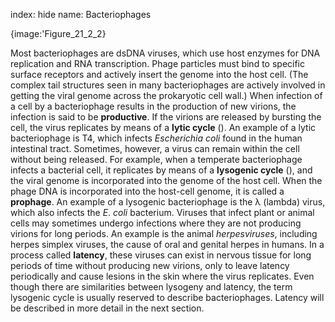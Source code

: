 index: hide
name: Bacteriophages


{image:'Figure_21_2_2}
        

Most bacteriophages are dsDNA viruses, which use host enzymes for DNA replication and RNA transcription. Phage particles must bind to specific surface receptors and actively insert the genome into the host cell. (The complex tail structures seen in many bacteriophages are actively involved in getting the viral genome across the prokaryotic cell wall.) When infection of a cell by a bacteriophage results in the production of new virions, the infection is said to be  **productive**. If the virions are released by bursting the cell, the virus replicates by means of a  **lytic cycle** (). An example of a lytic bacteriophage is T4, which infects  *Escherichia coli* found in the human intestinal tract. Sometimes, however, a virus can remain within the cell without being released. For example, when a temperate bacteriophage infects a bacterial cell, it replicates by means of a  **lysogenic cycle** (), and the viral genome is incorporated into the genome of the host cell. When the phage DNA is incorporated into the host-cell genome, it is called a  **prophage**. An example of a lysogenic bacteriophage is the λ (lambda) virus, which also infects the  *E*.  *coli* bacterium. Viruses that infect plant or animal cells may sometimes undergo infections where they are not producing virions for long periods. An example is the animal  *herpesviruses*, including herpes simplex viruses, the cause of oral and genital herpes in humans. In a process called  **latency**, these viruses can exist in nervous tissue for long periods of time without producing new virions, only to leave latency periodically and cause lesions in the skin where the virus replicates. Even though there are similarities between lysogeny and latency, the term lysogenic cycle is usually reserved to describe bacteriophages. Latency will be described in more detail in the next section.
